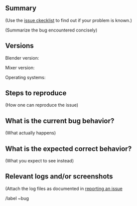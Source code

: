 ## Summary

(Use the [issue ckecklist](https://ubisoft-mixer.readthedocs.io/en/latest/troubleshoot/issue.html) to find out if your problem is known.)

(Summarize the bug encountered concisely)

## Versions

Blender version: 

Mixer version: 

Operating systems: 

## Steps to reproduce

(How one can reproduce the issue)

## What is the current bug behavior?

(What actually happens)

## What is the expected correct behavior?

(What you expect to see instead)

## Relevant logs and/or screenshots

(Attach the log files as documented in [reporting an issue](https://mixer-github.readthedocs.io/en/latest/troubleshoot/issue.html)

/label ~bug